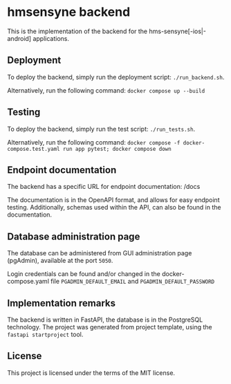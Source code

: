 # hmsensyne backend

This is the implementation of the backend for the hms-sensyne[-ios|-android] applications.

## Deployment

To deploy the backend, simply run the deployment script: `./run_backend.sh`. 

Alternatively, run the following command: `docker compose up --build`

## Testing

To deploy the backend, simply run the test script: `./run_tests.sh`. 

Alternatively, run the following command: `docker compose -f docker-compose.test.yaml run app pytest; docker compose down`

## Endpoint documentation

The backend has a specific URL for endpoint documentation: /docs

The documentation is in the OpenAPI format, and allows for easy endpoint testing. 
Additionally, schemas used within the API, can also be found in the documentation.

## Database administration page

The database can be administered from GUI administration page (pgAdmin), available at the port `5050`. 

Login credentials can be found and/or changed in the docker-compose.yaml file 
`PGADMIN_DEFAULT_EMAIL` and `PGADMIN_DEFAULT_PASSWORD`

## Implementation remarks

The backend is written in FastAPI, the database is in the PostgreSQL technology. 
The project was generated from project template, using the `fastapi startproject` tool.


## License

This project is licensed under the terms of the MIT license.
